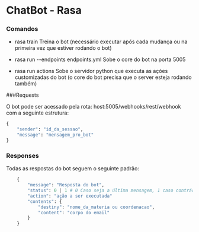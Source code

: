 # ChatBot - Rasa
### Comandos

- rasa train
Treina o bot (necessário executar após cada mudança ou na primeira vez que estiver rodando o bot)

- rasa run --endpoints endpoints.yml 
Sobe o core do bot na porta 5005

- rasa run actions
Sobe o servidor python que executa as ações customizadas do bot (o core do bot precisa que o server esteja rodando também)

###Requests

O bot pode ser acessado pela rota: host:5005/webhooks/rest/webhook com a seguinte estrutura:

```python
{
	"sender": "id_da_sessao",
	"message": "mensagem_pro_bot"
}
```

### Responses
Todas as respostas do bot seguem o seguinte padrão:
```python
    {
        "message": "Resposta do bot",
        "status": 0 | 1 # 0 Caso seja a última mensagem, 1 caso contrário
        "action": "ação a ser executada"
        "contents": {
            "destiny": "nome_da_materia ou coordenacao",
            "content": "corpo do email"
        }
    }
```
